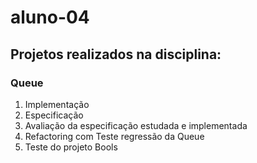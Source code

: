 # aluno-04

## Projetos realizados na disciplina:

### Queue

1. Implementação
2. Especificação
3. Avaliação da especificação estudada e implementada
4. Refactoring com Teste regressão da Queue
5. Teste do projeto Bools 
